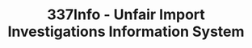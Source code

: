 ---
layout: default
bigquery: https://console.cloud.google.com/bigquery?p=patents-public-data&d=usitc_investigations&page=dataset&project=sheets-management-319211
citation: US International Trade Commission 337Info Unfair Import Investigations Information
  System
contributors: US International Trade Comission
cost: None
description: US International Trade Commission 337Info Unfair Import Investigations
  Information System contains data on investigations done under Section 337. Section
  337 declares the infringement of certain statutory intellectual property rights
  and other forms of unfair competition in import trade to be unlawful practices.
  Most Section 337 investigations involve allegations of patent or registered trademark
  infringement.
documentation: FAQ and tutorial available on the site
last_edit: 04/10/2022, 19:40:22
location: https://pubapps2.usitc.gov/337external/
maintained_by: US International Trade Comission
schema_fields:
- trademarkNumbers
- investigationNo
- finalIdOnViolationDue
- id
- complainant
- investigationType
- invUnfairAct
- scheduledStartDateEvidHear
- patentNumbers
- scheduledEndDateEvidHear
- teoIdDueDate
- gcAttorney
- lastUpdated
- currentStatus
- endDateMarkmanHearing
- finalDetNoViolation
- dateComplaintFiled
- cafcAppeals
- finalIdOnViolationIssue
- respondent
- targetDate
- issueDateOtherNonFinal
- title
- teoIdIssueDate
- ouiiAttorney
- patentNumber
- currentActiveALJ
- copyrightNumbers
- investigationTermDate
- htsNumbers
- docketNo
- finalDetViolation
- dateCreated
- actualEndDateEvidHear
- aljAssigned
- ouiiParticipation
- dateOfPublicationFrNotice
- publication_number
- teoProceedingInvolved
- teoReliefGranted
- internalRemand
- startDateMarkmanHearing
- actualStartDateEvidHear
- markmanHearing
shortname: unfair_import_investigations
tags:
- import
- legal
- trade
timeframe: 2008-2021 (prior to 2008 downloadable as a JSON file)
title: 337Info - Unfair Import Investigations Information System
uuid: 2721f5ec-e599-4890-9265-9706719fc71e
---